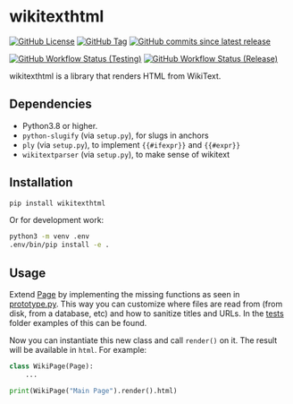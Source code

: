 # wikitexthtml

[![GitHub License](https://img.shields.io/github/license/TrueBrain/wikitexthtml)](https://github.com/TrueBrain/wikitexthtml/blob/main/LICENSE)
[![GitHub Tag](https://img.shields.io/github/v/tag/TrueBrain/wikitexthtml?include_prereleases&label=stable)](https://github.com/TrueBrain/wikitexthtml/releases)
[![GitHub commits since latest release](https://img.shields.io/github/commits-since/TrueBrain/wikitexthtml/latest/main)](https://github.com/TrueBrain/wikitexthtml/commits/main)

[![GitHub Workflow Status (Testing)](https://img.shields.io/github/actions/workflow/status/TrueBrain/wikitexthtml/testing.yml?branch=main&label=main)](https://github.com/TrueBrain/wikitexthtml/actions/workflows/testing.yml)
[![GitHub Workflow Status (Release)](https://img.shields.io/github/actions/workflow/status/TrueBrain/wikitexthtml/release.yml?label=release)](https://github.com/TrueBrain/wikitexthtml/actions/workflows/release.yml)

wikitexthtml is a library that renders HTML from WikiText.

## Dependencies

- Python3.8 or higher.
- `python-slugify` (via `setup.py`), for slugs in anchors
- `ply` (via `setup.py`), to implement `{{#ifexpr}}` and `{{#expr}}`
- `wikitextparser` (via `setup.py`), to make sense of wikitext

## Installation

```bash
pip install wikitexthtml
```

Or for development work:

```bash
python3 -m venv .env
.env/bin/pip install -e .
```

## Usage

Extend [Page](https://github.com/TrueBrain/wikitexthtml/blob/main/wikitexthtml/page.py) by implementing the missing functions as seen in [prototype.py](https://github.com/TrueBrain/wikitexthtml/blob/main/wikitexthtml/prototype.py).
This way you can customize where files are read from (from disk, from a database, etc) and how to sanitize titles and URLs.
In the [tests](https://github.com/TrueBrain/wikitexthtml/tree/main/tests/) folder examples of this can be found.

Now you can instantiate this new class and call `render()` on it.
The result will be available in `html`. For example:

```python
class WikiPage(Page):
    ...

print(WikiPage("Main Page").render().html)
```
